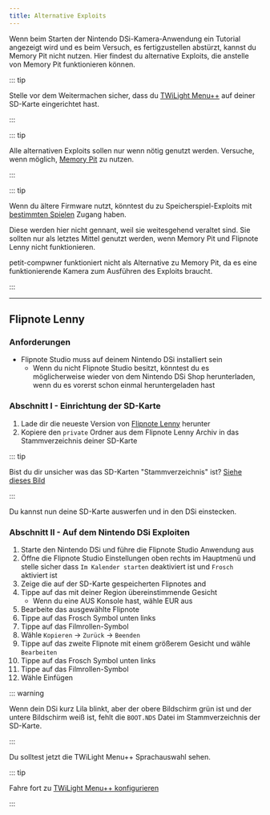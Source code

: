 ```yaml
---
title: Alternative Exploits
---
```


Wenn beim Starten der Nintendo DSi-Kamera-Anwendung ein Tutorial angezeigt wird und es beim Versuch, es fertigzustellen abstürzt, kannst du Memory Pit nicht nutzen. Hier findest du alternative Exploits, die anstelle von Memory Pit funktionieren können.

::: tip

Stelle vor dem Weitermachen sicher, dass du [TWiLight Menu++](launching-the-exploit.html#twilight-menu) auf deiner SD-Karte eingerichtet hast.

:::

::: tip

Alle alternativen Exploits sollen nur wenn nötig genutzt werden. Versuche, wenn möglich, [Memory Pit](launching-the-exploit) zu nutzen.

:::

::: tip

Wenn du ältere Firmware nutzt, könntest du zu Speicherspiel-Exploits mit [bestimmten Spielen](https://dsibrew.org/wiki/DSi_exploits#DSiWare(True_DSi-Mode)_Exploits) Zugang haben.

Diese werden hier nicht gennant, weil sie weitesgehend veraltet sind. Sie sollten nur als letztes Mittel genutzt werden, wenn Memory Pit und Flipnote Lenny nicht funktionieren.

petit-compwner funktioniert nicht als Alternative zu Memory Pit, da es eine funktionierende Kamera zum Ausführen des Exploits braucht.

:::

***

## Flipnote Lenny
### Anforderungen
- Flipnote Studio muss auf deinem Nintendo DSi installiert sein
   - Wenn du nicht Flipnote Studio besitzt, könntest du es möglicherweise wieder von dem Nintendo DSi Shop herunterladen, wenn du es vorerst schon einmal heruntergeladen hast

### Abschnitt I - Einrichtung der SD-Karte
1. Lade dir die neueste Version von [Flipnote Lenny](https://davejmurphy.com/%CD%A1-%CD%9C%CA%96-%CD%A1/) herunter
1. Kopiere den `private` Ordner aus dem Flipnote Lenny Archiv in das Stammverzeichnis deiner SD-Karte

::: tip

Bist du dir unsicher was das SD-Karten "Stammverzeichnis" ist? [Siehe dieses Bild](https://media.discordapp.net/attachments/489307733074640926/756947922804932739/wherestheroot.png)

:::

Du kannst nun deine SD-Karte auswerfen und in den DSi einstecken.

### Abschnitt II - Auf dem Nintendo DSi Exploiten

1. Starte den Nintendo DSi und führe die Flipnote Studio Anwendung aus
1. Öffne die Flipnote Studio Einstellungen oben rechts im Hauptmenü und stelle sicher dass `Im Kalender starten` deaktiviert ist und `Frosch` aktiviert ist
1. Zeige die auf der SD-Karte gespeicherten Flipnotes and
1. Tippe auf das mit deiner Region übereinstimmende Gesicht
   - Wenn du eine AUS Konsole hast, wähle EUR aus
1. Bearbeite das ausgewählte Flipnote
1. Tippe auf das Frosch Symbol unten links
1. Tippe auf das Filmrollen-Symbol
1. Wähle `Kopieren` -> `Zurück` -> `Beenden`
1. Tippe auf das zweite Flipnote mit einem größerem Gesicht und wähle `Bearbeiten`
1. Tippe auf das Frosch Symbol unten links
1. Tippe auf das Filmrollen-Symbol
1. Wähle Einfügen

::: warning

Wenn dein DSi kurz Lila blinkt, aber der obere Bildschirm grün ist und der untere Bildschirm weiß ist, fehlt die `BOOT.NDS` Datei im Stammverzeichnis der SD-Karte.

:::

Du solltest jetzt die TWiLight Menu++ Sprachauswahl sehen.

::: tip

Fahre fort zu [TWiLight Menu++ konfigurieren](launching-the-exploit.html#section-iii-configuring-twilight-menu)

:::
